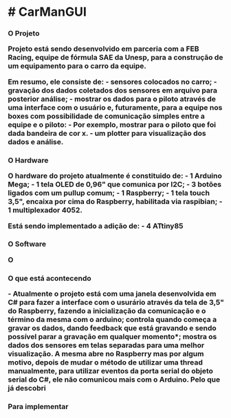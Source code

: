 <H1> # CarManGUI 

<H3> O Projeto
 
<p>Projeto está sendo desenvolvido em parceria com a FEB Racing, equipe de fórmula SAE da Unesp, para a construção de um equipamento para o carro da equipe.

<p>Em resumo, ele consiste de:
  - sensores colocados no carro;
  - gravação dos dados coletados dos sensores em arquivo para posterior análise;
  - mostrar os dados para o piloto através de uma interface com o usuário e, futuramente, para a equipe nos boxes com possibilidade de comunicação simples entre a equipe e o piloto: - Por exemplo, mostrar para o piloto que foi dada bandeira de cor x.
  - um plotter para visualização dos dados e análise.


<H3> O Hardware  
   
<p>O  hardware do projeto atualmente é constituido de:
  - 1 Arduino Mega;
  - 1 tela OLED de 0,96" que comunica por I2C;
  - 3 botões ligados com um pullup comum;
  - 1 Raspberry;
  - 1 tela touch 3,5", encaixa por cima do Raspberry, habilitada via raspibian;
  - 1 multiplexador 4052.
  
<p>Está sendo implementado a adição de:
  - 4 ATtiny85 
  
<H3> O Software

<p>O 

<H3> O que está acontecendo


<p>- Atualmente o projeto está com uma janela desenvolvida em C# para fazer a interface com o usurário através da tela de 3,5" do Raspberry, fazendo a inicialização da comunicação e o término da mesma com o arduino; controla quando começa a gravar os dados, dando feedback que está gravando e sendo possível parar a gravação em qualquer momento*; mostra os dados dos sensores em telas separadas para uma melhor visualização.
A mesma abre no Raspberry mas por algum motivo, depois de mudar o método de utilizar uma thread manualmente, para utilizar eventos da porta serial do objeto serial do C#, ele não comunicou mais com o Arduino. Pelo que já descobri
  
<H3> Para implementar
